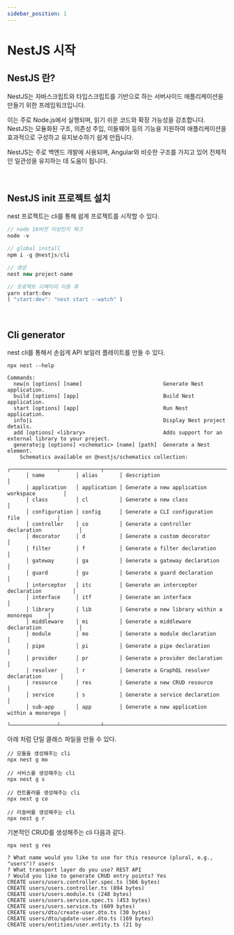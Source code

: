 ```yaml
---
sidebar_position: 1
---
```


# NestJS 시작

<head>
  <meta name="keywords" content="NestJS"/>
</head>


## NestJS 란?

NestJS는 자바스크립트와 타입스크립트를 기반으로 하는 서버사이드 애플리케이션을 만들기 위한 프레임워크입니다.   

이는 주로 Node.js에서 실행되며, 읽기 쉬운 코드와 확장 가능성을 강조합니다. NestJS는 모듈화된 구조, 의존성 주입, 미들웨어 등의 기능을 지원하여 애플리케이션을 효과적으로 구성하고 유지보수하기 쉽게 만듭니다.   

NestJS는 주로 백엔드 개발에 사용되며, Angular와 비슷한 구조를 가지고 있어 전체적인 일관성을 유지하는 데 도움이 됩니다.  

<br/>

## NestJS init 프로젝트 설치

nest 프로젝트는 cli를 통해 쉽게 프로젝트를 시작할 수 있다.  

```js
// node 16버전 이상인지 체크
node -v 

// global install
npm i -g @nestjs/cli

// 생성
nest new project-name

// 프로젝트 디렉터리 이동 후
yarn start:dev
( "start:dev": "nest start --watch" )

```

<br/>

## Cli generator

nest cli를 통해서 손쉽게 API 보일러 플레이트를 만들 수 있다.  

```
npx nest --help

Commands:
  new|n [options] [name]                          Generate Nest application.
  build [options] [app]                           Build Nest application.
  start [options] [app]                           Run Nest application.
  info|i                                          Display Nest project details.
  add [options] <library>                         Adds support for an external library to your project.
  generate|g [options] <schematic> [name] [path]  Generate a Nest element.
    Schematics available on @nestjs/schematics collection:
      ┌───────────────┬─────────────┬──────────────────────────────────────────────┐
      │ name          │ alias       │ description                                  │
      │ application   │ application │ Generate a new application workspace         │
      │ class         │ cl          │ Generate a new class                         │
      │ configuration │ config      │ Generate a CLI configuration file            │
      │ controller    │ co          │ Generate a controller declaration            │
      │ decorator     │ d           │ Generate a custom decorator                  │
      │ filter        │ f           │ Generate a filter declaration                │
      │ gateway       │ ga          │ Generate a gateway declaration               │
      │ guard         │ gu          │ Generate a guard declaration                 │
      │ interceptor   │ itc         │ Generate an interceptor declaration          │
      │ interface     │ itf         │ Generate an interface                        │
      │ library       │ lib         │ Generate a new library within a monorepo     │
      │ middleware    │ mi          │ Generate a middleware declaration            │
      │ module        │ mo          │ Generate a module declaration                │
      │ pipe          │ pi          │ Generate a pipe declaration                  │
      │ provider      │ pr          │ Generate a provider declaration              │
      │ resolver      │ r           │ Generate a GraphQL resolver declaration      │
      │ resource      │ res         │ Generate a new CRUD resource                 │
      │ service       │ s           │ Generate a service declaration               │
      │ sub-app       │ app         │ Generate a new application within a monorepo │
      └───────────────┴─────────────┴──────────────────────────────────────────────┘
```

아래 처럼 단일 클래스 파일을 만들 수 있다.

```
// 모듈을 생성해주는 cli
npx nest g mo

// 서비스를 생성해주는 cli
npx nest g s

// 컨트롤러를 생성해주는 cli
npx nest g co

// 리솔버를 생성해주는 cli
npx nest g r
```

기본적인 CRUD를 생성해주는 cli 다음과 같다.

```
npx nest g res

? What name would you like to use for this resource (plural, e.g., "users")? users
? What transport layer do you use? REST API
? Would you like to generate CRUD entry points? Yes
CREATE users/users.controller.spec.ts (566 bytes)
CREATE users/users.controller.ts (894 bytes)
CREATE users/users.module.ts (248 bytes)
CREATE users/users.service.spec.ts (453 bytes)
CREATE users/users.service.ts (609 bytes)
CREATE users/dto/create-user.dto.ts (30 bytes)
CREATE users/dto/update-user.dto.ts (169 bytes)
CREATE users/entities/user.entity.ts (21 by

```